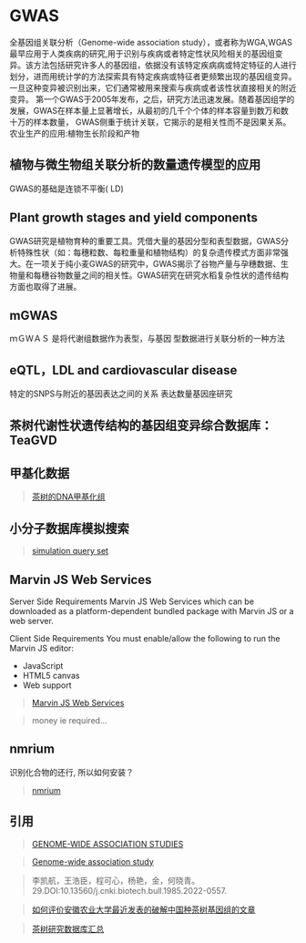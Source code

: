 # GWAS
全基因组关联分析（Genome-wide association study），或者称为WGA,WGAS
最早应用于人类疾病的研究,用于识别与疾病或者特定性状风险相关的基因组变异。该方法包括研究许多人的基因组，依据没有该特定疾病病或特定特征的人进行划分，进而用统计学的方法探索具有特定疾病或特征者更频繁出现的基因组变异。一旦这种变异被识别出来，它们通常被用来搜索与疾病或者该性状直接相关的附近变异。
第一个GWAS于2005年发布，之后，研究方法迅速发展。随着基因组学的发展，GWAS在样本量上显著增长，从最初的几千个个体的样本容量到数万和数十万的样本数量，
GWAS侧重于统计关联，它揭示的是相关性而不是因果关系。
农业生产的应用:植物生长阶段和产物

## 植物与微生物组关联分析的数量遗传模型的应用
GWAS的基础是连锁不平衡( LD)
## Plant growth stages and yield components
GWAS研究是植物育种的重要工具。凭借大量的基因分型和表型数据，GWAS分析特殊性状（如：每穗粒数、每粒重量和植物结构）的复杂遗传模式方面非常强大。在一项关于纯小麦GWAS的研究中，GWAS揭示了谷物产量与孕穗数据、生物量和每穗谷物数量之间的相关性。GWAS研究在研究水稻复杂性状的遗传结构方面也取得了进展。

## mGWAS
ｍＧＷＡＳ 是将代谢组数据作为表型，与基因
型数据进行关联分析的一种方法


## eQTL，LDL and cardiovascular disease
特定的SNPS与附近的基因表达之间的关系
表达数量基因座研究

## 茶树代谢性状遗传结构的基因组变异综合数据库：TeaGVD

## 甲基化数据
>[茶树的DNA甲基化组](https://www.ncbi.nlm.nih.gov/geo/query/acc.cgi?acc=GSE119992)


## 小分子数据库模拟搜索
>[simulation query set](https://smpdb.ca/text_query)

## Marvin JS Web Services
Server Side Requirements
Marvin JS Web Services which can be downloaded as a platform-dependent bundled package with Marvin JS or a web server.

Client Side Requirements
You must enable/allow the following to run the Marvin JS editor:

-   JavaScript
-   HTML5 canvas
-   Web support

>[Marvin JS Web Services ](https://docs.chemaxon.com/display/docs/installation-and-upgrade.md)

>money ie required...

## nmrium
识别化合物的还行, 所以如何安装？

>[nmrium](https://github.com/cheminfo/nmrium)

## 引用
>[GENOME-WIDE ASSOCIATION STUDIES](https://www.genome.gov/genetics-glossary/Genome-Wide-Association-Studies)

>[Genome-wide association study ](https://en.wikipedia.org/wiki/Genome-wide_association_study)

>李凯航，王浩臣，程可心，杨艳，金，何晓青。 29.DOI:10.13560/j.cnki.biotech.bull.1985.2022-0557.

>[如何评价安徽农业大学最近发表的破解中国种茶树基因组的文章](https://www.zhihu.com/question/274604930)

>[茶树研究数据库汇总](https://www.jianshu.com/p/bdf72889a956)